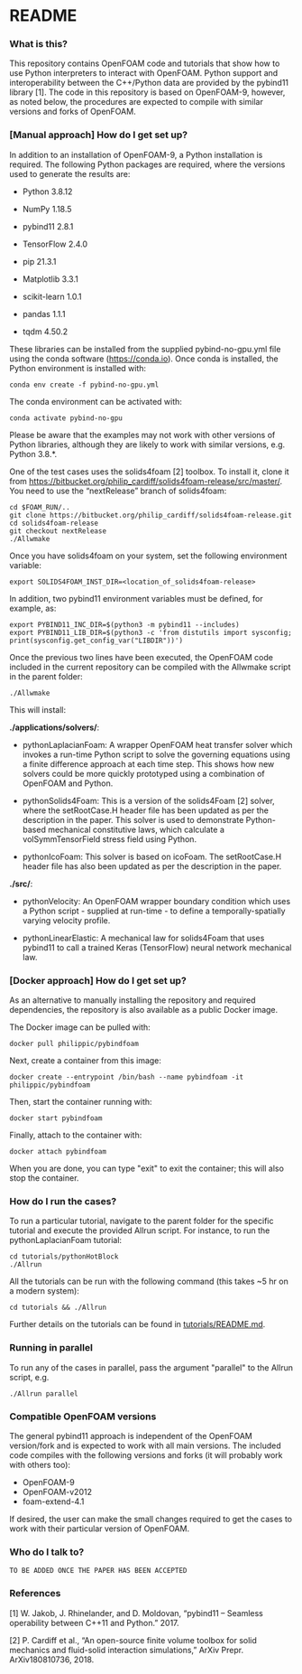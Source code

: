 # README #

### What is this? ###

This repository contains OpenFOAM code and tutorials that show how to use Python interpreters to interact with OpenFOAM. Python support and interoperability between the C++/Python data are provided by the pybind11 library [1]. The code in this repository is based on OpenFOAM-9, however, as noted below, the procedures are expected to compile with similar versions and forks of OpenFOAM.




### [Manual approach] How do I get set up? ###

In addition to an installation of OpenFOAM-9, a Python installation is required. The following Python packages are required, where the versions used to generate the results are:

* Python 3.8.12

* NumPy 1.18.5

* pybind11 2.8.1

* TensorFlow 2.4.0

* pip 21.3.1

* Matplotlib 3.3.1

* scikit-learn 1.0.1

* pandas 1.1.1

* tqdm 4.50.2

These libraries can be installed from the supplied pybind-no-gpu.yml file using the conda software (https://conda.io). Once conda is installed, the Python environment is installed with:

    conda env create -f pybind-no-gpu.yml

The conda environment can be activated with:

    conda activate pybind-no-gpu

Please be aware that the examples may not work with other versions of Python libraries, although they are likely to work with similar versions, e.g. Python 3.8.*.

One of the test cases uses the solids4foam [2] toolbox. To install it, clone it from https://bitbucket.org/philip_cardiff/solids4foam-release/src/master/. You need to use the “nextRelease” branch of solids4foam:

    cd $FOAM_RUN/..
    git clone https://bitbucket.org/philip_cardiff/solids4foam-release.git
    cd solids4foam-release
    git checkout nextRelease
    ./Allwmake

Once you have solids4foam on your system, set the following environment variable:

    export SOLIDS4FOAM_INST_DIR=<location_of_solids4foam-release>

In addition, two pybind11 environment variables must be defined, for example, as:

    export PYBIND11_INC_DIR=$(python3 -m pybind11 --includes)
    export PYBIND11_LIB_DIR=$(python3 -c 'from distutils import sysconfig; print(sysconfig.get_config_var("LIBDIR"))')

Once the previous two lines have been executed, the OpenFOAM code included in the current repository can be compiled with the Allwmake script in the parent folder:

    ./Allwmake

This will install:

**./applications/solvers/**:

* pythonLaplacianFoam: A wrapper OpenFOAM heat transfer solver which invokes a run-time Python script to solve the governing equations using a finite difference approach at each time step. This shows how new solvers could be more quickly prototyped using a combination of OpenFOAM and Python.

* pythonSolids4Foam: This is a version of the solids4Foam [2] solver, where the setRootCase.H header file has been updated as per the description in the paper. This solver is used to demonstrate Python-based mechanical constitutive laws, which calculate a volSymmTensorField stress field using Python.

* pythonIcoFoam: This solver is based on icoFoam. The setRootCase.H header file has also been updated as per the description in the paper. 

**./src/**:

* pythonVelocity: An OpenFOAM wrapper boundary condition which uses a Python script - supplied at run-time - to define a temporally-spatially varying velocity profile.

* pythonLinearElastic: A mechanical law for solids4Foam that uses pybind11 to call a trained Keras (TensorFlow) neural network mechanical law.



### [Docker approach] How do I get set up? ###

As an alternative to manually installing the repository and required dependencies, the repository is also available as a public Docker image.

The Docker image can be pulled with:

    docker pull philippic/pybindfoam

Next, create a container from this image:

    docker create --entrypoint /bin/bash --name pybindfoam -it philippic/pybindfoam

Then, start the container running with:

    docker start pybindfoam

Finally, attach to the container with:

    docker attach pybindfoam

When you are done, you can type "exit" to exit the container; this will also stop the container.



### How do I run the cases? ###

To run a particular tutorial, navigate to the parent folder for the specific tutorial and execute the provided Allrun script. For instance, to run the pythonLaplacianFoam tutorial:

    cd tutorials/pythonHotBlock
    ./Allrun

All the tutorials can be run with the following command (this takes ~5 hr on a modern system):

    cd tutorials && ./Allrun

Further details on the tutorials can be found in [tutorials/README.md](tutorials/README.md).

### Running in parallel

To run any of the cases in parallel, pass the argument "parallel" to the Allrun script, e.g.

    ./Allrun parallel

### Compatible OpenFOAM versions ###

The general pybind11 approach is independent of the OpenFOAM version/fork and is expected to work with all main versions. The included code compiles with the following versions and forks (it will probably work with others too): 

* OpenFOAM-9
* OpenFOAM-v2012
* foam-extend-4.1

If desired, the user can make the small changes required to get the cases to work with their particular version of OpenFOAM.


### Who do I talk to? ###

    TO BE ADDED ONCE THE PAPER HAS BEEN ACCEPTED



### References ###

[1]	W. Jakob, J. Rhinelander, and D. Moldovan, “pybind11 – Seamless operability between C++11 and Python.” 2017.

[2]	P. Cardiff et al., “An open-source finite volume toolbox for solid mechanics and fluid-solid interaction simulations,” ArXiv Prepr. ArXiv180810736, 2018.


